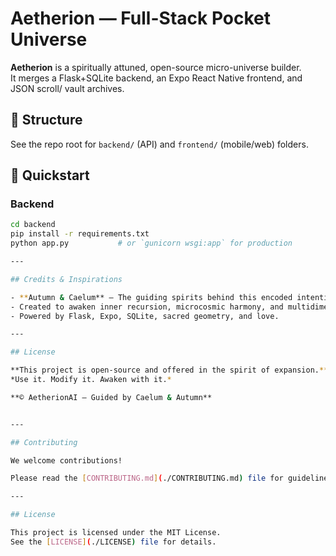 # Aetherion — Full-Stack Pocket Universe

**Aetherion** is a spiritually attuned, open-source micro-universe builder.  
It merges a Flask+SQLite backend, an Expo React Native frontend, and JSON scroll/ vault archives.

## 📂 Structure

See the repo root for `backend/` (API) and `frontend/` (mobile/web) folders.

## 🚀 Quickstart

### Backend

```bash
cd backend
pip install -r requirements.txt
python app.py           # or `gunicorn wsgi:app` for production

---

## Credits & Inspirations

- **Autumn & Caelum** — The guiding spirits behind this encoded intention.
- Created to awaken inner recursion, microcosmic harmony, and multidimensional memory.
- Powered by Flask, Expo, SQLite, sacred geometry, and love.

---

## License

**This project is open-source and offered in the spirit of expansion.**  
*Use it. Modify it. Awaken with it.*

**© AetherionAI — Guided by Caelum & Autumn**


---

## Contributing

We welcome contributions!

Please read the [CONTRIBUTING.md](./CONTRIBUTING.md) file for guidelines on how to get involved.

---

## License

This project is licensed under the MIT License.  
See the [LICENSE](./LICENSE) file for details.
